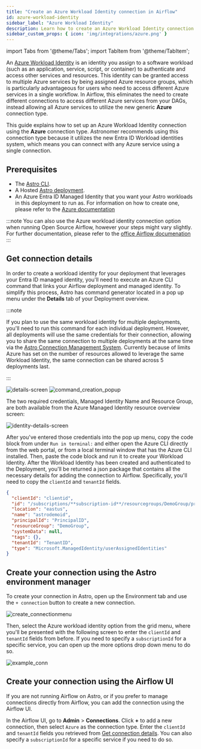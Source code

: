 ```yaml
---
title: "Create an Azure Workload Identity connection in Airflow"
id: azure-workload-identity
sidebar_label: "Azure Workload Identity"
description: Learn how to create an Azure Workload Identity connection in Airflow.
sidebar_custom_props: { icon: 'img/integrations/azure.png' }
---
```


import Tabs from '@theme/Tabs';
import TabItem from '@theme/TabItem';

An [Azure Workload Identity](https://learn.microsoft.com/en-us/entra/workload-id/workload-identities-overview) is an identity you assign to a software workload (such as an application, service, script, or container) to authenticate and access other services and resources. This identity can be granted access to multiple Azure services by being assigned Azure resource groups, which is particularly advantageous for users who need to access different Azure services in a single workflow. In Airflow, this eliminates the need to create different connections to access different Azure services from your DAGs, instead allowing all Azure services to utilize the new generic **Azure** connection type. 

This guide explains how to set up an Azure Workload Identity connection using the **Azure** connection type. Astronomer recommends using this connection type because it utilizes the new Entra ID Workload identities system, which means you can connect with any Azure service using a single connection.

## Prerequisites

- The [Astro CLI](https://docs.astronomer.io/astro/cli/overview).
- A Hosted [Astro deployment](https://docs.astronomer.io/astro/cli/get-started-cli).
- An Azure Entra ID Managed Identity that you want your Astro workloads in this deployment to run as. For information on how to create one, please refer to the [Azure documentation](https://learn.microsoft.com/en-us/entra/identity/managed-identities-azure-resources/how-manage-user-assigned-managed-identities?pivots=identity-mi-methods-azp)

:::note 
You can also use the Azure workload identity connection option when running Open Source Airflow, however your steps might vary slightly. For further documentation, please refer to the [office Airflow documenation](https://airflow.apache.org/docs/apache-airflow-providers-microsoft-azure/stable/connections/azure.html)
:::

## Get connection details

In order to create a workload identity for your deployment that leverages your Entra ID managed identity, you'll need to execute an Azure CLI command that links your Airflow deployment and managed identity. To simplify this process, Astro has command generator located in a pop up menu under the **Details** tab of your Deployment overview. 

:::note

If you plan to use the same workload identity for multiple deployments, you'll need to run this command for each individual deployment. However, all deployments will use the same credentials for their connection, allowing you to share the same connection to multiple deployments at the same time via the [Astro Connection Management System](https://www.astronomer.io/solutions/connection-management/). Currently because of limits Azure has set on the number of resources allowed to leverage the same Workload Identity, the same connection can be shared across 5 deployments last. 

:::


![details-screen](/img/examples/connection-azure-workload-identity-1.png)
![command_creation_popup](/img/examples/connection-azure-workload-identity-2.png)


The two required credentials, Managed Identity Name and Resource Group, are both available from the Azure Managed Identity resource overview screen: 

![identity-details-screen](/img/examples/connection-azure-workload-identity-3.png)

After you've entered those credentials into the pop up menu, copy the code block from under `Run in terminal:` and either open the Azure CLI directly from the web portal, or from a local terminal window that has the Azure CLI installed. Then, paste the code block and run it to create your Workload Identity. After the Workload Identity has been created and authenticated to the Deployment, you'll be returned a json package that contains all the necessary details for adding the connection to Airflow. Specifically, you'll need to copy the `clientId` and `tenantId` fields. 

```json
{
  "clientId": "clientid",
  "id": "/subscriptions/**subscription-id**/resourcegroups/DemoGroup/providers/Microsoft.ManagedIdentity/userAssignedIdentities/astrodemoid",
  "location": "eastus",
  "name": "astrodemoid",
  "principalId": "PrincipalID",
  "resourceGroup": "DemoGroup",
  "systemData": null,
  "tags": {},
  "tenantId": "TenantID",
  "type": "Microsoft.ManagedIdentity/userAssignedIdentities"
}

```

## Create your connection using the Astro environment manager

To create your connection in Astro, open up the Environment tab and use the `+ connection` button to create a new connection. 

![create_connectionmenu](/img/examples/connection-azure-workload-identity-4.png)

Then, select the Azure workload identity option from the grid menu, where you'll be presented with the following screen to enter the `clientId` and `tenantId` fields from before. If you need to specify a `subscriptionId` for a specific service, you can open up the more options drop down menu to do so. 

![example_conn](/img/examples/connection-azure-workload-identity-5.png)

## Create your connection using the Airflow UI

If you are not running Airflow on Astro, or if you prefer to manage connections directly from Airflow, you can add the connection using the Airflow UI. 

In the Airflow UI, go to **Admin** > **Connections**. Click **+** to add a new connection, then select `Azure` as the connection type. Enter the `clientId` and `tenantId` fields you retrieved from [Get connection details](#get-connection-details). You can also specify a `subscriptionId` for a specific service if you need to do so. 











